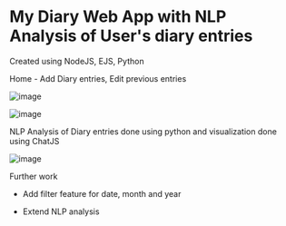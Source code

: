 # My Diary Web App with NLP Analysis of User's diary entries

Created using NodeJS, EJS, Python

Home - Add Diary entries, Edit previous entries

![image](https://github.com/kanuj-boora/My-Diary-WebApp/assets/88098204/40e704fc-0b0b-405e-8557-171152b6c461)

![image](https://github.com/kanuj-boora/My-Diary-WebApp/assets/88098204/d37f95e4-80a1-4170-9ec7-0b40e69a07a4)

NLP Analysis of Diary entries done using python and visualization done using ChatJS

![image](https://github.com/kanuj-boora/My-Diary-WebApp/assets/88098204/5af03c62-b579-4d78-9428-4c349f4d7e0b)

Further work
 - Add filter feature for date, month and year

 - Extend NLP analysis
